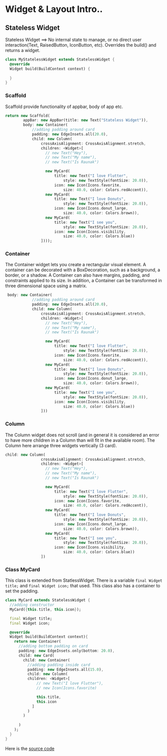 # Widget & Layout Intro..

## Stateless Widget

Stateless Widget ==> No internal state to manage, or no direct user interaction(Text, RaisedButton, IconButton, etc).
Overrides the build() and returns a widget.

```dart
class MyStatelessWidget extends StatelessWidget {
  @override
  Widget build(BuildContext context) {
    
  }
}
``` 

### Scaffold
Scaffold provide functionality of appbar, body of app etc.

```dart
return new Scaffold(
        appBar: new AppBar(title: new Text("Stateless Widget")),
        body: new Container(
            //adding padding around card
            padding: new EdgeInsets.all(20.0),
            child: new Column(
                crossAxisAlignment: CrossAxisAlignment.stretch,
                children: <Widget>[
                  // new Text("Hey"),
                  // new Text("My name"),
                  // new Text("Is Raunak")

                  new MyCard(
                      title: new Text("I love Flutter",
                          style: new TextStyle(fontSize: 20.0)),
                      icon: new Icon(Icons.favorite,
                          size: 40.0, color: Colors.redAccent)),
                  new MyCard(
                      title: new Text("I love Donuts",
                          style: new TextStyle(fontSize: 20.0)),
                      icon: new Icon(Icons.donut_large,
                          size: 40.0, color: Colors.brown)),
                  new MyCard(
                      title: new Text("I see you",
                          style: new TextStyle(fontSize: 20.0)),
                      icon: new Icon(Icons.visibility,
                          size: 40.0, color: Colors.blue))
                ])));
```

### Container

The Container widget lets you create a rectangular visual element. A container can be decorated with a BoxDecoration, such as a background, a border, or a shadow. A Container can also have margins, padding, and constraints applied to its size. In addition, a Container can be transformed in three dimensional space using a matrix.

```dart
 body: new Container(
            //adding padding around card
            padding: new EdgeInsets.all(20.0),
            child: new Column(
                crossAxisAlignment: CrossAxisAlignment.stretch,
                children: <Widget>[
                  // new Text("Hey"),
                  // new Text("My name"),
                  // new Text("Is Raunak")

                  new MyCard(
                      title: new Text("I love Flutter",
                          style: new TextStyle(fontSize: 20.0)),
                      icon: new Icon(Icons.favorite,
                          size: 40.0, color: Colors.redAccent)),
                  new MyCard(
                      title: new Text("I love Donuts",
                          style: new TextStyle(fontSize: 20.0)),
                      icon: new Icon(Icons.donut_large,
                          size: 40.0, color: Colors.brown)),
                  new MyCard(
                      title: new Text("I see you",
                          style: new TextStyle(fontSize: 20.0)),
                      icon: new Icon(Icons.visibility,
                          size: 40.0, color: Colors.blue))
                ]))
```

### Column

The Column widget does not scroll (and in general it is considered an error to have more children in a Column than will fit in the available room).
The Column here arrange three widgets vertically (3 card).

```dart
child: new Column(
                crossAxisAlignment: CrossAxisAlignment.stretch,
                children: <Widget>[
                  // new Text("Hey"),
                  // new Text("My name"),
                  // new Text("Is Raunak")

                  new MyCard(
                      title: new Text("I love Flutter",
                          style: new TextStyle(fontSize: 20.0)),
                      icon: new Icon(Icons.favorite,
                          size: 40.0, color: Colors.redAccent)),
                  new MyCard(
                      title: new Text("I love Donuts",
                          style: new TextStyle(fontSize: 20.0)),
                      icon: new Icon(Icons.donut_large,
                          size: 40.0, color: Colors.brown)),
                  new MyCard(
                      title: new Text("I see you",
                          style: new TextStyle(fontSize: 20.0)),
                      icon: new Icon(Icons.visibility,
                          size: 40.0, color: Colors.blue))
                ])
```

### Class MyCard

This class is extended from StatlessWidget. There is a variable ``final Widget title;`` and ``final Widget icon;`` that used. This class also has a container to set the padding. 


```dart
class MyCard extends StatelessWidget {
  //adding constructor
  MyCard({this.title, this.icon});

  final Widget title;
  final Widget icon;

  @override
  Widget build(BuildContext context){
    return new Container(
      //adding bottom padding on card
      padding: new EdgeInsets.only(bottom: 20.0),
      child: new Card(
        child: new Container(
          //adding padding inside card
          padding: new EdgeInsets.all(15.0),
          child: new Column(
          children: <Widget>[
              // new Text("I love Flutter"),
              // new Icon(Icons.favorite)

              this.title,
              this.icon
            ]
          )
        )
        
      )
    );
  }
}
```

Here is the [source code](https://github.com/kmalmaulana/PraxisAcademy/blob/master/novice/02-02/stateless_widget/lib/main.dart)


